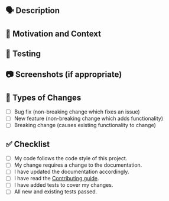 # <!--- Provide a general summary of your changes in the Title above -->

## 🗣 Description

<!--- Describe your changes in detail -->

## 💭 Motivation and Context

<!--- Why is this change required? What problem does it solve? -->
<!--- If it fixes an open issue, please link to the issue here. -->

## 🧪 Testing

<!--- Please describe in detail how you tested your changes. -->
<!--- Include details of your testing environment, and the tests you ran to -->
<!--- see how your change affects other areas of the code, etc. -->

## 📷 Screenshots (if appropriate)

## 🚥 Types of Changes

<!--- What types of changes does your code introduce? -->
<!--- Put an `x` in all the boxes that apply: -->

- [ ] Bug fix (non-breaking change which fixes an issue)
- [ ] New feature (non-breaking change which adds functionality)
- [ ] Breaking change (causes existing functionality to change)

## ✅ Checklist

<!--- Go over all the following points, and put an `x` in all the
boxes that apply. -->
<!--- If you're unsure about any of these, don't hesitate to ask.
We're here to help! -->

- [ ] My code follows the code style of this project.
- [ ] My change requires a change to the documentation.
- [ ] I have updated the documentation accordingly.
- [ ] I have read the [Contributing guide](https://github.com/da-michele/.github/blob/master/CONTRIBUTING.md).
- [ ] I have added tests to cover my changes.
- [ ] All new and existing tests passed.
